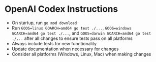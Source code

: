 # OpenAI Codex Instructions

- On startup, run `go mod download`
- Run `GOOS=linux GOARCH=amd64 go test ./...`, `GOOS=windows GOARCH=amd64 go test ./...`, and `GOOS=darwin GOARCH=amd64 go test ./...` after all changes to ensure tests pass on all platforms
- Always include tests for new functionality
- Update documentation when necessary for changes
- Consider all platforms (Windows, Linux, Mac) when making changes
